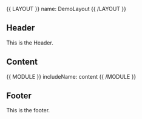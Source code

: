 {{ LAYOUT }}
name: DemoLayout
{{ /LAYOUT }}
## Header
This is the Header.

## Content
{{ MODULE }}
    includeName: content
{{ /MODULE }}

## Footer
This is the footer.